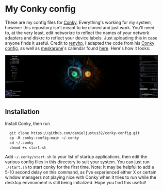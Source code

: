 # My Conky config

These are my config files for [Conky](https://github.com/brndnmtthws/conky). Everything's working for my system, however this repository isn't meant to be cloned and just work. You'll need to, at the very least, edit networkrc to reflect the names of your network adapters and diskrc to reflect your device labels. Just uploading this in case anyone finds it useful. Credit to [renyhp](https://github.com/renyhp), I adapted the code from his [Conky config](https://github.com/renyhp/conky-config), as well as [meskarune](https://gist.github.com/meskarune)'s calendar found [here](https://gist.github.com/meskarune/e415748a104f0479f54dd642d66011e8). Here's how it looks:

![](screenshot.png)

## Installation

Install Conky, then run 
```
  git clone https://github.com/danieljustus32/conky-config.git   
  cp -R conky-config-main ~/.conky   
  cd ~/.conky   
  chmod +x start.sh     
```

Add `~/.conky/start.sh` to your list of startup applications, then edit the various config files in this directory to suit your system. You can just run `./start.sh` to start conky for the first time. Note: It may be helpful to add a 5-10 second delay on this command, as I've experienced either X or certain window managers not playing nice with Conky when it tries to run while the desktop environment is still being initialized. Hope you find this useful!

